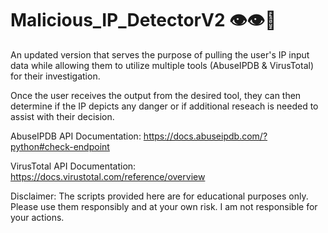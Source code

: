 # Malicious_IP_DetectorV2 👁👁🥂
An updated version that serves the purpose of pulling the user's IP input data while allowing them to utilize multiple tools (AbuseIPDB &amp; VirusTotal) for their investigation.

Once the user receives the output from the desired tool, they can then determine if the IP depicts any danger or if additional reseach is needed to assist with their decision.

AbuseIPDB API Documentation: https://docs.abuseipdb.com/?python#check-endpoint

VirusTotal API Documentation: https://docs.virustotal.com/reference/overview

Disclaimer:
The scripts provided here are for educational purposes only. Please use them responsibly and at your own risk. I am not responsible for your actions.
